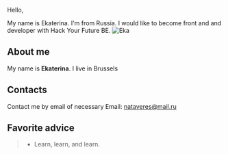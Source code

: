 Hello, 

Мy name is Ekaterina. I'm from Russia. I would like to become front and and developer with Hack Your Future BE.
![Eka](https://user-images.githubusercontent.com/59531760/72180676-ec1ce500-33e7-11ea-9b18-908d04db86d3.jpg)

## About me
My name is **Ekaterina**.
I live in Brussels

## Contacts
Contact me by email of necessary
Email: nataveres@mail.ru

## Favorite advice
> * Learn, learn, and learn.
